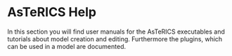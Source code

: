 # AsTeRICS Help

In this section you will find user manuals for the AsTeRICS executables and tutorials about model creation and editing.
Furthermore the plugins, which can be used in a model are documented.